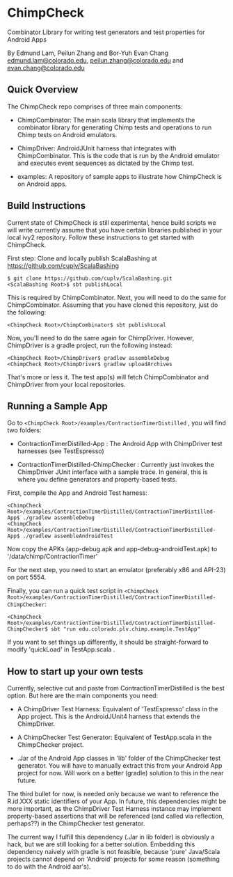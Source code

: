 # ChimpCheck
Combinator Library for writing test generators and test properties for Android Apps

By Edmund Lam, Peilun Zhang and Bor-Yuh Evan Chang
edmund.lam@colorado.edu, peilun.zhang@colorado.edu and evan.chang@colorado.edu

## Quick Overview

The ChimpCheck repo comprises of three main components:

 * ChimpCombinator: The main scala library that implements the combinator library for generating Chimp tests and operations to run Chimp tests on Android emulators.

 * ChimpDriver: AndroidJUnit harness that integrates with ChimpCombinator. This is the code that is run by the Android emulator and executes event sequences as dictated by the Chimp test.

 * examples: A repository of sample apps to illustrate how ChimpCheck is on Android apps.

## Build Instructions

Current state of ChimpCheck is still experimental, hence build scripts we will write currently assume that you have certain libraries published in your local ivy2 repository. Follow these instructions to get started with ChimpCheck.

First step: Clone and locally publish ScalaBashing at https://github.com/cuplv/ScalaBashing

```
$ git clone https://github.com/cuplv/ScalaBashing.git
<ScalaBashing Root>$ sbt publishLocal
```

This is required by ChimpCombinator. Next, you will need to do the same for ChimpCombinator. Assuming that you have cloned this repository, just do the following:

```
<ChimpCheck Root>/ChimpCombinator$ sbt publishLocal
```

Now, you'll need to do the same again for ChimpDriver. However, ChimpDriver is a gradle project, run the following instead:

```
<ChimpCheck Root>/ChimpDriver$ gradlew assembleDebug
<ChimpCheck Root>/ChimpDriver$ gradlew uploadArchives
```

That's more or less it. The test app(s) will fetch ChimpCombinator and ChimpDriver from your local repositories.

## Running a Sample App

Go to ```<ChimpCheck Root>/examples/ContractionTimerDistilled``` , you will find two folders:

  * ContractionTimerDistilled-App : The Android App with ChimpDriver test harnesses (see TestEspresso)

  * ContractionTimerDistilled-ChimpChecker : Currently just invokes the ChimpDriver JUnit interface with a sample trace. In general, this is where you define generators and property-based tests.

First, compile the App and Android Test harness:

```
<ChimpCheck Root>/examples/ContractionTimerDistilled/ContractionTimerDistilled-App$ ./gradlew assembleDebug
<ChimpCheck Root>/examples/ContractionTimerDistilled/ContractionTimerDistilled-App$ ./gradlew assembleAndroidTest
```

Now copy the APKs (app-debug.apk and app-debug-androidTest.apk) to '/data/chimp/ContractionTimer'

For the next step, you need to start an emulator (preferably x86 and API-23) on port 5554. 

Finally, you can run a quick test script in ```<ChimpCheck Root>/examples/ContractionTimerDistilled/ContractionTimerDistilled-ChimpChecker```:

```
<ChimpCheck Root>/examples/ContractionTimerDistilled/ContractionTimerDistilled-ChimpChecker$ sbt "run edu.colorado.plv.chimp.example.TestApp"
```

If you want to set things up differently, it should be straight-forward to modify 'quickLoad' in TestApp.scala .

## How to start up your own tests

Currently, selective cut and paste from ContractionTimerDistilled is the best option. But here are the main components you need:

  * A ChimpDriver Test Harness: Equivalent of 'TestEspresso' class in the App project. This is the AndroidJUnit4 harness that extends the ChimpDriver.

  * A ChimpChecker Test Generator: Equivalent of TestApp.scala in the ChimpChecker project.

  * .Jar of the Android App classes in 'lib' folder of the ChimpChecker test generator. You will have to manually extract this from your Android App project for now. Will work on a better (gradle) solution to this in the near future.

The third bullet for now, is needed only because we want to reference the R.id.XXX static identifiers of your App. In future, this dependencies
might be more important, as the ChimpDriver Test Harness instance may implement property-based assertions that will be referenced 
(and called via reflection, perhaps??) in the ChimpChecker test generator.

The current way I fulfill this dependency (.Jar in lib folder) is obviously a hack, but we are still looking for a better solution. Embedding this dependency
naively with gradle is not feasible, because 'pure' Java/Scala projects cannot depend on 'Android' projects for some reason (something to do with the Android aar's). 

 


